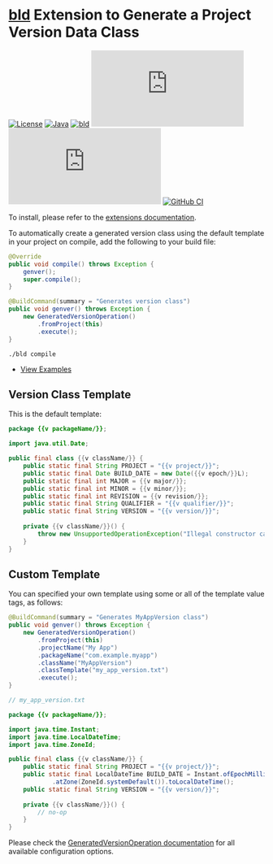 # [bld](https://rife2.com/bld) Extension to Generate a Project Version Data Class


[![License](https://img.shields.io/badge/license-Apache%20License%202.0-blue.svg)](https://opensource.org/licenses/Apache-2.0)
[![Java](https://img.shields.io/badge/java-17%2B-blue)](https://www.oracle.com/java/technologies/javase/jdk17-archive-downloads.html)
[![bld](https://img.shields.io/badge/2.1.0-FA9052?label=bld&labelColor=2392FF)](https://rife2.com/bld)
[![Release](https://flat.badgen.net/maven/v/metadata-url/repo.rife2.com/releases/com/uwyn/rife2/bld-generated-version/maven-metadata.xml?color=blue)](https://repo.rife2.com/#/releases/com/uwyn/rife2/bld-generated-version)
[![Snapshot](https://flat.badgen.net/maven/v/metadata-url/repo.rife2.com/snapshots/com/uwyn/rife2/bld-generated-version/maven-metadata.xml?label=snapshot)](https://repo.rife2.com/#/snapshots/com/uwyn/rife2/bld-generated-version)
[![GitHub CI](https://github.com/rife2/bld-generated-version/actions/workflows/bld.yml/badge.svg)](https://github.com/rife2/bld-generated-version/actions/workflows/bld.yml)

To install, please refer to the [extensions documentation](https://github.com/rife2/bld/wiki/Extensions).

To automatically create a generated version class using the default template in your project on compile, add the following to your build file:
```java
@Override
public void compile() throws Exception {
    genver();
    super.compile();
}

@BuildCommand(summary = "Generates version class")
public void genver() throws Exception {
    new GeneratedVersionOperation()
        .fromProject(this)
        .execute();
}
```

```console
./bld compile
```

- [View Examples](https://github.com/rife2/bld-generated-version/tree/master/examples)

## Version Class Template

This is the default template:

```java
package {{v packageName/}};

import java.util.Date;

public final class {{v className/}} {
    public static final String PROJECT = "{{v project/}}";
    public static final Date BUILD_DATE = new Date({{v epoch/}}L);
    public static final int MAJOR = {{v major/}};
    public static final int MINOR = {{v minor/}};
    public static final int REVISION = {{v revision/}};
    public static final String QUALIFIER = "{{v qualifier/}}";
    public static final String VERSION = "{{v version/}}";
    
    private {{v className/}}() {
        throw new UnsupportedOperationException("Illegal constructor call.");
    }
}
```
## Custom Template
You can specified your own template using some or all of the template value tags, as follows:

```java
@BuildCommand(summary = "Generates MyAppVersion class")
public void genver() throws Exception {
    new GeneratedVersionOperation()
        .fromProject(this)
        .projectName("My App")
        .packageName("com.example.myapp")
        .className("MyAppVersion")
        .classTemplate("my_app_version.txt")
        .execute();
}
```
```java
// my_app_version.txt

package {{v packageName/}};

import java.time.Instant;
import java.time.LocalDateTime;
import java.time.ZoneId;

public final class {{v className/}} {
    public static final String PROJECT = "{{v project/}}";
    public static final LocalDateTime BUILD_DATE = Instant.ofEpochMilli({{v epoch/}}L)
            .atZone(ZoneId.systemDefault()).toLocalDateTime();
    public static final String VERSION = "{{v version/}}";
    
    private {{v className/}}() {
        // no-op
    }
}
```


Please check the [GeneratedVersionOperation documentation](https://rife2.github.io/bld-generated-version/rife/bld/extension/GeneratedVersionOperation.html#method-summary) for all available configuration options.
